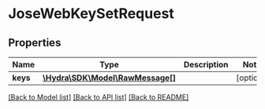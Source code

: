 # JoseWebKeySetRequest

## Properties
Name | Type | Description | Notes
------------ | ------------- | ------------- | -------------
**keys** | [**\Hydra\SDK\Model\RawMessage[]**](RawMessage.md) |  | [optional] 

[[Back to Model list]](../README.md#documentation-for-models) [[Back to API list]](../README.md#documentation-for-api-endpoints) [[Back to README]](../README.md)


